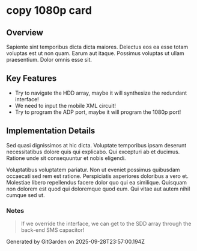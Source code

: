 # copy 1080p card

## Overview
Sapiente sint temporibus dicta dicta maiores. Delectus eos ea esse totam voluptas est ut non quam. Earum aut itaque. Possimus voluptas ut ullam praesentium. Dolor omnis esse sit.

## Key Features
- Try to navigate the HDD array, maybe it will synthesize the redundant interface!
- We need to input the mobile XML circuit!
- Try to program the ADP port, maybe it will program the 1080p port!

## Implementation Details
Sed quasi dignissimos at hic dicta. Voluptate temporibus ipsam deserunt necessitatibus dolore quis qui explicabo. Qui excepturi ab et ducimus. Ratione unde sit consequuntur et nobis eligendi.
 Voluptatibus voluptatem pariatur. Non ut eveniet possimus quibusdam occaecati sed rem est ratione. Perspiciatis asperiores doloribus a vero et. Molestiae libero repellendus facere dolor quo qui ea similique. Quisquam non dolorem est quod qui doloremque quod eum. Qui vitae aut autem nihil cumque sed ut.

### Notes
> If we override the interface, we can get to the SDD array through the back-end SMS capacitor!

Generated by GitGarden on 2025-09-28T23:57:00.194Z